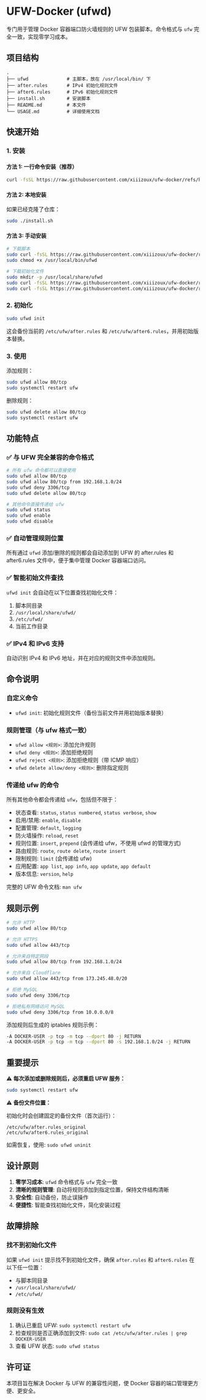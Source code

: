 # UFW-Docker (ufwd)

专门用于管理 Docker 容器端口防火墙规则的 UFW 包装脚本。命令格式与 `ufw` 完全一致，实现零学习成本。

## 项目结构

```
.
├── ufwd              # 主脚本，放在 /usr/local/bin/ 下
├── after.rules       # IPv4 初始化规则文件
├── after6.rules      # IPv6 初始化规则文件
├── install.sh        # 安装脚本
├── README.md         # 本文件
└── USAGE.md          # 详细使用文档
```

## 快速开始

### 1. 安装

#### 方法 1: 一行命令安装（推荐）

```bash
curl -fsSL https://raw.githubusercontent.com/xiiizoux/ufw-docker/refs/heads/main/install.sh | sudo bash
```

#### 方法 2: 本地安装

如果已经克隆了仓库：

```bash
sudo ./install.sh
```

#### 方法 3: 手动安装

```bash
# 下载脚本
sudo curl -fsSL https://raw.githubusercontent.com/xiiizoux/ufw-docker/refs/heads/main/ufwd -o /usr/local/bin/ufwd
sudo chmod +x /usr/local/bin/ufwd

# 下载初始化文件
sudo mkdir -p /usr/local/share/ufwd
sudo curl -fsSL https://raw.githubusercontent.com/xiiizoux/ufw-docker/refs/heads/main/after.rules -o /usr/local/share/ufwd/after.rules
sudo curl -fsSL https://raw.githubusercontent.com/xiiizoux/ufw-docker/refs/heads/main/after6.rules -o /usr/local/share/ufwd/after6.rules
```

### 2. 初始化

```bash
sudo ufwd init
```

这会备份当前的 `/etc/ufw/after.rules` 和 `/etc/ufw/after6.rules`，并用初始版本替换。

### 3. 使用

添加规则：
```bash
sudo ufwd allow 80/tcp
sudo systemctl restart ufw
```

删除规则：
```bash
sudo ufwd delete allow 80/tcp
sudo systemctl restart ufw
```

## 功能特点

### ✅ 与 UFW 完全兼容的命令格式

```bash
# 所有 ufw 命令都可以直接使用
sudo ufwd allow 80/tcp
sudo ufwd allow 80/tcp from 192.168.1.0/24
sudo ufwd deny 3306/tcp
sudo ufwd delete allow 80/tcp

# 其他命令直接传递给 ufw
sudo ufwd status
sudo ufwd enable
sudo ufwd disable
```

### ✅ 自动管理规则位置

所有通过 `ufwd` 添加/删除的规则都会自动添加到 UFW 的 after.rules 和 after6.rules 文件中，便于集中管理 Docker 容器端口访问。

### ✅ 智能初始文件查找

`ufwd init` 会自动在以下位置查找初始化文件：
1. 脚本同目录
2. `/usr/local/share/ufwd/`
3. `/etc/ufwd/`
4. 当前工作目录

### ✅ IPv4 和 IPv6 支持

自动识别 IPv4 和 IPv6 地址，并在对应的规则文件中添加规则。

## 命令说明

### 自定义命令

- `ufwd init`: 初始化规则文件（备份当前文件并用初始版本替换）

### 规则管理（与 ufw 格式一致）

- `ufwd allow <规则>`: 添加允许规则
- `ufwd deny <规则>`: 添加拒绝规则
- `ufwd reject <规则>`: 添加拒绝规则（带 ICMP 响应）
- `ufwd delete allow/deny <规则>`: 删除指定规则

### 传递给 ufw 的命令

所有其他命令都会传递给 `ufw`，包括但不限于：

- 状态查看: `status`, `status numbered`, `status verbose`, `show`
- 启用/禁用: `enable`, `disable`
- 配置管理: `default`, `logging`
- 防火墙操作: `reload`, `reset`
- 规则位置: `insert`, `prepend` (会传递给 ufw，不使用 ufwd 的管理方式)
- 路由规则: `route`, `route delete`, `route insert`
- 限制规则: `limit` (会传递给 ufw)
- 应用配置: `app list`, `app info`, `app update`, `app default`
- 版本信息: `version`, `help`

完整的 UFW 命令文档: `man ufw`

## 规则示例

```bash
# 允许 HTTP
sudo ufwd allow 80/tcp

# 允许 HTTPS
sudo ufwd allow 443/tcp

# 允许来自特定网段
sudo ufwd allow 80/tcp from 192.168.1.0/24

# 允许来自 Cloudflare
sudo ufwd allow 443/tcp from 173.245.48.0/20

# 拒绝 MySQL
sudo ufwd deny 3306/tcp

# 拒绝私有网络访问 MySQL
sudo ufwd deny 3306/tcp from 10.0.0.0/8
```

添加规则后生成的 iptables 规则示例：
```bash
-A DOCKER-USER -p tcp -m tcp --dport 80 -j RETURN
-A DOCKER-USER -p tcp -m tcp --dport 80 -s 192.168.1.0/24 -j RETURN
```

## 重要提示

⚠️ **每次添加或删除规则后，必须重启 UFW 服务：**

```bash
sudo systemctl restart ufw
```

⚠️ **备份文件位置：**

初始化时会创建固定的备份文件（首次运行）：
```
/etc/ufw/after.rules_original
/etc/ufw/after6.rules_original
```

如需恢复，使用: `sudo ufwd uninit`

## 设计原则

1. **零学习成本**: `ufwd` 命令格式与 `ufw` 完全一致
2. **清晰的规则管理**: 自动将规则添加到指定位置，保持文件结构清晰
3. **安全性**: 自动备份，防止误操作
4. **便捷性**: 智能查找初始化文件，简化安装过程

## 故障排除

### 找不到初始化文件

如果 `ufwd init` 提示找不到初始化文件，确保 `after.rules` 和 `after6.rules` 在以下任一位置：
- 与脚本同目录
- `/usr/local/share/ufwd/`
- `/etc/ufwd/`

### 规则没有生效

1. 确认已重启 UFW: `sudo systemctl restart ufw`
2. 检查规则是否正确添加到文件: `sudo cat /etc/ufw/after.rules | grep DOCKER-USER`
3. 查看 UFW 状态: `sudo ufwd status`

## 许可证

本项目旨在解决 Docker 与 UFW 的兼容性问题，使 Docker 容器的端口管理更方便、更安全。
